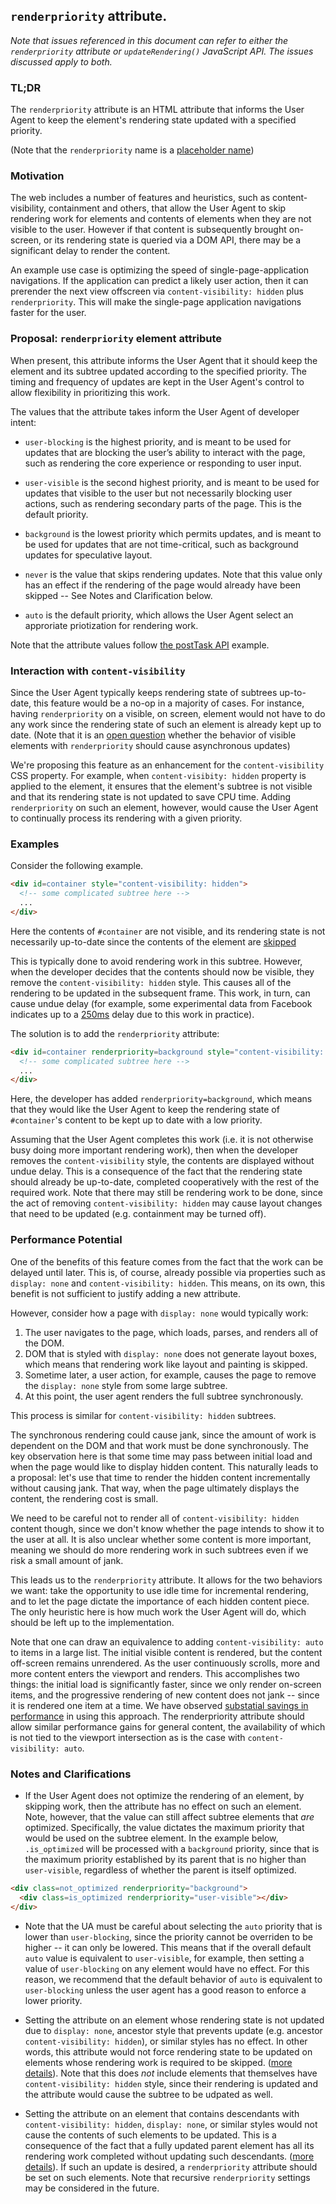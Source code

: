 ## `renderpriority` attribute.

_Note that issues referenced in this document can refer to either the
`renderpriority` attribute or `updateRendering()` JavaScript API. The issues
discussed apply to both._

### TL;DR
The `renderpriority` attribute is an HTML attribute that informs the User
Agent to keep the element's rendering state updated with a specified priority.

(Note that the `renderpriority` name is a
[placeholder name](https://github.com/WICG/display-locking/issues/200))

### Motivation
The web includes a number of features and heuristics, such as
content-visibility, containment and others, that allow the User Agent to skip
rendering work for elements and contents of elements when they are not visible to the
user. However if that content is subsequently brought on-screen, or its rendering state is
queried via a DOM API, there may be a significant delay to render the content.

An example use case is optimizing the speed of single-page-application navigations. If
the application can predict a likely user action, then it can prerender the next
view offscreen via `content-visibility: hidden` plus `renderpriority`. This will make the
single-page application navigations faster for the user.

### Proposal: `renderpriority` element attribute
When present, this attribute informs the User Agent that it should keep the
element and its subtree updated according to the specified priority. The timing
and frequency of updates are kept in the User Agent's control to allow
flexibility in prioritizing this work.

The values that the attribute takes inform the User Agent of developer intent:
* `user-blocking` is the highest priority, and is meant to be used for updates
  that are blocking the user’s ability to interact with the page, such as
  rendering the core experience or responding to user input.

* `user-visible` is the second highest priority, and is meant to be used for
  updates that visible to the user but not necessarily blocking user actions,
  such as rendering secondary parts of the page. This is the default priority.

* `background` is the lowest priority which permits updates, and is meant to be
  used for updates that are not time-critical, such as background updates for
  speculative layout.

* `never` is the value that skips rendering updates. Note that this value only
  has an effect if the rendering of the page would already have been skipped --
  See Notes and Clarification below.

* `auto` is the default priority, which allows the User Agent select an
  approriate priotization for rendering work.

Note that the attribute values follow [the postTask API](https://wicg.github.io/scheduling-apis/#sec-task-priorities)
example.


### Interaction with `content-visibility`
Since the User Agent typically keeps rendering state of subtrees up-to-date,
this feature would be a no-op in a majority of cases. For instance, having
`renderpriority` on a visible, on screen, element would not have to do any
work since the rendering state of such an element is already kept up to date.
(Note that it is an [open question](https://github.com/WICG/display-locking/issues/202)
whether the behavior of visible elements with `renderpriority` should cause
asynchronous updates)

We're proposing this feature as an enhancement for the `content-visibility` CSS
property. For example, when `content-visibity: hidden` property is applied to
the element, it ensures that the element's subtree is not visible and that its
rendering state is not updated to save CPU time. Adding `renderpriority` on
such an element, however, would cause the User Agent to continually process its
rendering with a given priority.

### Examples

Consider the following example.

```html
<div id=container style="content-visibility: hidden">
  <!-- some complicated subtree here -->
  ...
</div>
```

Here the contents of `#container` are not visible, and its rendering state
is not necessarily up-to-date since the contents of the element are
[skipped](https://www.w3.org/TR/css-contain-2/#skips-its-contents)

This is typically done to avoid rendering work in this subtree. However, when
the developer decides that the contents should now be visible, they remove
the `content-visibility: hidden` style. This causes all of the rendering to be
updated in the subsequent frame. This work, in turn, can cause undue delay
(for example, some experimental data from Facebook indicates up to a
[250ms](https://web.dev/content-visibility/#hiding-content-with-content-visibility:-hidden)
delay due to this work in practice).

The solution is to add the `renderpriority` attribute:

```html
<div id=container renderpriority=background style="content-visibility: hidden">
  <!-- some complicated subtree here -->
  ...
</div>
```

Here, the developer has added `renderpriority=background`, which means that they
would like the User Agent to keep the rendering state of `#container`'s content
to be kept up to date with a low priority.

Assuming that the User Agent completes this work (i.e. it is not otherwise busy
doing more important rendering work), then when the developer removes the
`content-visibility` style, the contents are displayed without undue delay.
This is a consequence of the fact that the rendering state should already be
up-to-date, completed cooperatively with the rest of the required work. Note
that there may still be rendering work to be done, since the act of removing
`content-visibility: hidden` may cause layout changes that need to be updated
(e.g. containment may be turned off).

### Performance Potential

One of the benefits of this feature comes from the fact that the work can be
delayed until later. This is, of course, already possible via properties such as
`display: none` and `content-visibility: hidden`. This means, on its own, this
benefit is not sufficient to justify adding a new attribute. 

However, consider how a page with `display: none` would typically work: 
1. The user navigates to the page, which loads, parses, and renders all of the
   DOM. 
2. DOM that is styled with `display: none` does not generate layout boxes, which
   means that rendering work like layout and painting is skipped.
3. Sometime later, a user action, for example, causes the page to remove the
   `display: none` style from some large subtree.
4. At this point, the user agent renders the full subtree synchronously.

This process is similar for `content-visibility: hidden` subtrees.

The synchronous rendering could cause jank, since the amount of work is
dependent on the DOM and that work must be done synchronously. The key
observation here is that some time may pass between initial load and when the
page would like to display hidden content. This naturally leads to a proposal:
let's use that time to render the hidden content incrementally without causing
jank. That way, when the page ultimately displays the content, the rendering
cost is small.

We need to be careful not to render all of `content-visibility: hidden` content
though, since we don't know whether the page intends to show it to the user at
all. It is also unclear whether some content is more important, meaning we
should do more rendering work in such subtrees even if we risk a small amount of
jank.

This leads us to the `renderpriority` attribute. It allows for the two behaviors
we want: take the opportunity to use idle time for incremental rendering, and
to let the page dictate the importance of each hidden content piece. The only
heuristic here is how much work the User Agent will do, which should be left up
to the implementation.

Note that one can draw an equivalence to adding `content-visibility: auto` to
items in a large list. The initial visible content is rendered, but the content
off-screen remains unrendered. As the user continuously scrolls, more and more
content enters the viewport and renders. This accomplishes two things: the
initial load is significantly faster, since we only render on-screen items, and
the progressive rendering of new content does not jank -- since it is rendered
one item at a time. We have observed [substatial savings in
performance](web.dev/content-visibility) in using this approach. The
renderpriority attribute should allow similar performance gains for general
content, the availability of which is not tied to the viewport intersection as
is the case with `content-visibility: auto`.

### Notes and Clarifications
* If the User Agent does not optimize the rendering of an element, by skipping
  work, then the attribute has no effect on such an element. Note, however, that
  the value can still affect subtree elements that _are_ optimized.
  Specifically, the value dictates the maximum priority that would be used on
  the subtree element. In the example below, `.is_optimized` will be processed
  with a `background` priority, since that is the maximum priority established
  by its parent that is no higher than `user-visible`, regardless of whether the parent is itself optimized.

```html
<div class=not_optimized renderpriority="background">
  <div class=is_optimized renderpriority="user-visible"></div>
</div>
```

* Note that the UA must be careful about selecting the `auto` priority that is
  lower than `user-blocking`, since the priority cannot be overriden to be
  higher -- it can only be lowered. This means that if the overall default
  `auto` value is equivalent to `user-visible`, for example, then setting a
  value of `user-blocking` on any element would have no effect. For this reason,
  we recommend that the default behavior of `auto` is equivalent to
  `user-blocking` unless the user agent has a good reason to enforce a lower
  priority.

* Setting the attribute on an element whose rendering state is not updated due
  to `display: none`, ancestor style that prevents update (e.g. ancestor
  `content-visibility: hidden`), or similar styles has no effect. In other
  words, this attribute would not force rendering state to be updated on
  elements whose rendering work is required to be skipped. ([more
  details](https://github.com/WICG/display-locking/issues/199)). Note that this
  does _not_ include elements that themselves have `content-visibility: hidden`
  style, since their rendering is updated and the attribute would cause the
  subtree to be udpated as well.

* Setting the attribute on an element that contains descendants with
  `content-visibility: hidden`, `display: none`, or similar styles would not
  cause the contents of such elements to be updated. This is a consequence of
  the fact that a fully updated parent element has all its rendering work
  completed without updating such descendants. ([more details](https://github.com/WICG/display-locking/issues/196)).
  If such an update is desired, a `renderpriority` attribute should be set on
  such elements. Note that recursive `renderpriority` settings may be considered
  in the future.
